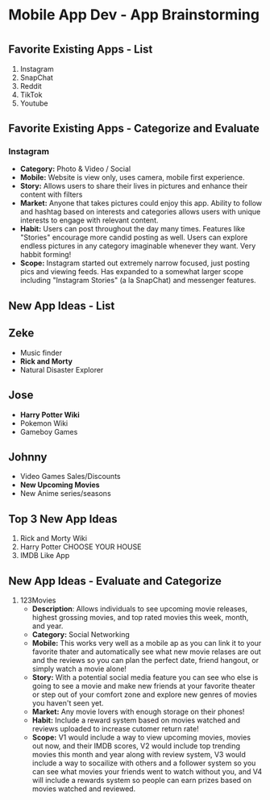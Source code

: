 # Mobile App Dev - App Brainstorming
# 
## Favorite Existing Apps - List
1. Instagram
2. SnapChat
3. Reddit
4. TikTok
5. Youtube

## Favorite Existing Apps - Categorize and Evaluate
### Instagram
   - **Category:** Photo & Video / Social 
   - **Mobile:** Website is view only, uses camera, mobile first experience.
   - **Story:** Allows users to share their lives in pictures and enhance their content with filters
   - **Market:** Anyone that takes pictures could enjoy this app. Ability to follow and hashtag based on interests and categories allows users with unique interests to engage with relevant content.
   - **Habit:** Users can post throughout the day many times. Features like "Stories" encourage more candid posting as well. Users can explore endless pictures in any category imaginable whenever they want. Very habbit forming!
   - **Scope:** Instagram started out extremely narrow focused, just posting pics and viewing feeds. Has expanded to a somewhat larger scope including "Instagram Stories" (a la SnapChat) and messenger features. 


## New App Ideas - List
Zeke
- 
- Music finder
- **Rick and Morty**
- Natural Disaster Explorer

Jose
-
- **Harry Potter Wiki** 
- Pokemon Wiki
- Gameboy Games

Johnny
-
- Video Games Sales/Discounts
- **New Upcoming Movies**
- New Anime series/seasons

## Top 3 New App Ideas
1. Rick and Morty Wiki
2. Harry Potter CHOOSE YOUR HOUSE
3. IMDB Like App

## New App Ideas - Evaluate and Categorize
1. 123Movies
   - **Description**: Allows individuals to see upcoming movie releases, highest grossing movies, and top rated movies this week, month, and year.
   - **Category:** Social Networking
   - **Mobile:** This works very well as a mobile ap as you can link it to your favorite thater and automatically see what new movie relases are out and the reviews so you can plan the perfect date, friend hangout, or simply watch a movie alone!
   - **Story:** With a potential social media feature you can see who else is going to see a movie and make new friends at your favorite theater or step out of your comfort zone and explore new genres of movies you haven't seen yet.
   - **Market:** Any movie lovers with enough storage on their phones! 
   - **Habit:** Include a reward system based on movies watched and reviews uploaded to increase cutomer return rate!
   - **Scope:** V1 would include a way to view upcoming movies, movies out now, and their IMDB scores, V2 would include top trending movies this month and year along with review system, V3 would include a way to socailize with others and a follower system so you can see what movies your friends went to watch without you, and V4 will include a rewards system so people can earn prizes based on movies watched and reviewed.




